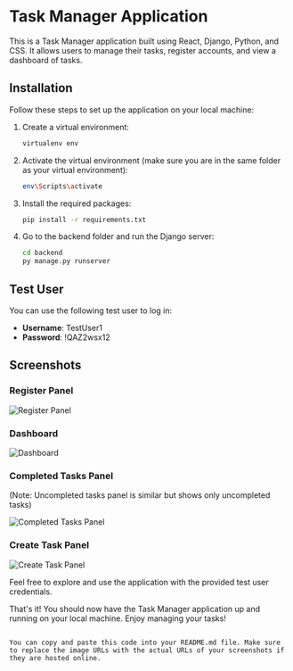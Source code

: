 # Task Manager Application

This is a Task Manager application built using React, Django, Python, and CSS. It allows users to manage their tasks, register accounts, and view a dashboard of tasks.

## Installation

Follow these steps to set up the application on your local machine:

1. Create a virtual environment:
   ```bash
   virtualenv env
   ```

2. Activate the virtual environment (make sure you are in the same folder as your virtual environment):
   ```bash
   env\Scripts\activate
   ```

3. Install the required packages:
   ```bash
   pip install -r requirements.txt
   ```

4. Go to the backend folder and run the Django server:
   ```bash
   cd backend
   py manage.py runserver
   ```

## Test User

You can use the following test user to log in:

- **Username**: TestUser1
- **Password**: !QAZ2wsx12

## Screenshots

### Register Panel
![Register Panel](https://github.com/RadekKusiak71/taskmanager-django-react/assets/121208184/3a770c07-8713-4e4f-9588-fecbe2af98d1)

### Dashboard
![Dashboard](https://github.com/RadekKusiak71/taskmanager-django-react/assets/121208184/bf259e29-c20b-4b23-ae33-05647a6b3ba4)

### Completed Tasks Panel

(Note: Uncompleted tasks panel is similar but shows only uncompleted tasks)

![Completed Tasks Panel](https://github.com/RadekKusiak71/taskmanager-django-react/assets/121208184/37013e2f-2020-4444-95e6-cb50f6a5b8df)

### Create Task Panel
![Create Task Panel](https://github.com/RadekKusiak71/taskmanager-django-react/assets/121208184/bf2ce853-a9ab-4fd8-98d3-748c56fd0a6f)

Feel free to explore and use the application with the provided test user credentials.

That's it! You should now have the Task Manager application up and running on your local machine. Enjoy managing your tasks!
```

You can copy and paste this code into your README.md file. Make sure to replace the image URLs with the actual URLs of your screenshots if they are hosted online.
